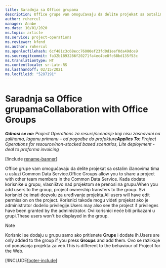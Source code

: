 ```yaml
---
title: Saradnja sa Office grupama
description: Office grupe vam omogućavaju da delite projekat sa ostalim članovima tima u okviru usluge Common Data Service.
author: ruhercul
manager: Annbe
ms.date: 10/01/2020
ms.topic: article
ms.service: project-operations
ms.reviewer: kfend
ms.author: ruhercul
ms.openlocfilehash: 6cf481c3c68ecc76000ef23fd0d1eef0da49dce9
ms.sourcegitcommit: fa32b1893286f20271fa4ec4be8fc68bd135f53c
ms.translationtype: HT
ms.contentlocale: sr-Latn-RS
ms.lasthandoff: 02/15/2021
ms.locfileid: "5287191"
---
```

# <a name="collaboration-with-office-groups"></a><span data-ttu-id="c9c7a-103">Saradnja sa Office grupama</span><span class="sxs-lookup"><span data-stu-id="c9c7a-103">Collaboration with Office Groups</span></span>

<span data-ttu-id="c9c7a-104">_**Odnosi se na:** Project Operations za resurs/scenarije koji nisu zasnovani na zalihama, laganu primenu – od pogodbe do profakture_</span><span class="sxs-lookup"><span data-stu-id="c9c7a-104">_**Applies To:** Project Operations for resource/non-stocked based scenarios, Lite deployment - deal to proforma invoicing_</span></span>

[!include [rename-banner](~/includes/cc-data-platform-banner.md)]

<span data-ttu-id="c9c7a-105">Office grupe vam omogućavaju da delite projekat sa ostalim članovima tima u usluzi Common Data Service.</span><span class="sxs-lookup"><span data-stu-id="c9c7a-105">Office Groups allow you to share a project with other team members in the Common Data Service.</span></span> <span data-ttu-id="c9c7a-106">Kada dodate korisnike u grupu, vlasništvo nad projektom se prenosi na grupu.</span><span class="sxs-lookup"><span data-stu-id="c9c7a-106">When you add users to the group, project ownership transfers to the group.</span></span> <span data-ttu-id="c9c7a-107">Svi korisnici će imati dozvolu za uređivanje projekta.</span><span class="sxs-lookup"><span data-stu-id="c9c7a-107">All users will have edit permission on the project.</span></span> <span data-ttu-id="c9c7a-108">Korisnici takođe mogu videti projekat ako je administrator dodelio privilegije.</span><span class="sxs-lookup"><span data-stu-id="c9c7a-108">Users may also see the project if privileges have been granted by the administrator.</span></span> <span data-ttu-id="c9c7a-109">Ovi korisnici neće biti prikazani u grupi.</span><span class="sxs-lookup"><span data-stu-id="c9c7a-109">These users won't be displayed in the group.</span></span>

> [!NOTE] 
> <span data-ttu-id="c9c7a-110">Korisnici se dodaju u grupu samo ako pritisnete **Grupe** i dodate ih.</span><span class="sxs-lookup"><span data-stu-id="c9c7a-110">Users are only added to the group if you press **Groups** and add them.</span></span> <span data-ttu-id="c9c7a-111">Ovo se razlikuje od ponašanja projekta za veb.</span><span class="sxs-lookup"><span data-stu-id="c9c7a-111">This is different to the behaviour of Project for the Web.</span></span> 



[!INCLUDE[footer-include](../includes/footer-banner.md)]